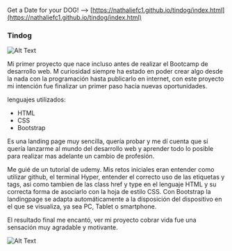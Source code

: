 Get a Date for your DOG! -->  [https://nathaliefc1.github.io/tindog/index.html](https://nathaliefc1.github.io/tindog/index.html)
### Tindog

![Alt Text](https://media.giphy.com/media/l0FF56cexcW2JAXCJj/giphy.gif)

Mi primer proyecto que nace incluso antes de realizar el Bootcamp de desarrollo web.
M curiosidad siempre ha estado en poder crear algo desde la nada con la programación hasta publicarlo en internet, con este proyecto mi intención fue finalizar un primer paso hacia nuevas oportunidades.

lenguajes utilizados:

- HTML
- CSS
- Bootstrap

Es una landing page muy sencilla, quería probar y me dí cuenta que sí quería lanzarme al mundo del desarrollo web y aprender todo lo posible para realizar mas adelante un cambio de profesión.

Me guié de un tutorial de udemy. Mis retos iniciales eran entender como utilizar github, el terminal Hyper, entender el correcto uso de las etiquetas y tags, asi como tambien de las class href y type en el lenguaje HTML y su correcta forma de asociarlo con la hoja de estilo CSS.
Con Bootstrap la landingpage se adapta automáticamente a la disposición del dispositivo en el que se visualiza, ya sea PC, Tablet o smartphone.

El resultado final me encantó, ver mi proyecto cobrar vida fue una sensación muy agradable y motivante.

![Alt Text](https://media.giphy.com/media/amXk19nvP6pC8/source.gif)
